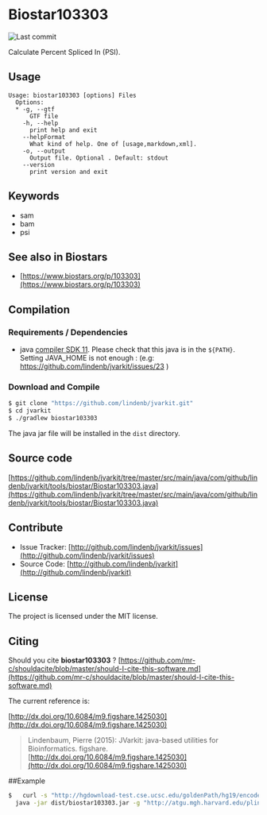 # Biostar103303

![Last commit](https://img.shields.io/github/last-commit/lindenb/jvarkit.png)

Calculate Percent Spliced In (PSI).


## Usage

```
Usage: biostar103303 [options] Files
  Options:
  * -g, --gtf
      GTF file
    -h, --help
      print help and exit
    --helpFormat
      What kind of help. One of [usage,markdown,xml].
    -o, --output
      Output file. Optional . Default: stdout
    --version
      print version and exit

```


## Keywords

 * sam
 * bam
 * psi



## See also in Biostars

 * [https://www.biostars.org/p/103303](https://www.biostars.org/p/103303)


## Compilation

### Requirements / Dependencies

* java [compiler SDK 11](https://jdk.java.net/11/). Please check that this java is in the `${PATH}`. Setting JAVA_HOME is not enough : (e.g: https://github.com/lindenb/jvarkit/issues/23 )


### Download and Compile

```bash
$ git clone "https://github.com/lindenb/jvarkit.git"
$ cd jvarkit
$ ./gradlew biostar103303
```

The java jar file will be installed in the `dist` directory.

## Source code 

[https://github.com/lindenb/jvarkit/tree/master/src/main/java/com/github/lindenb/jvarkit/tools/biostar/Biostar103303.java](https://github.com/lindenb/jvarkit/tree/master/src/main/java/com/github/lindenb/jvarkit/tools/biostar/Biostar103303.java)


## Contribute

- Issue Tracker: [http://github.com/lindenb/jvarkit/issues](http://github.com/lindenb/jvarkit/issues)
- Source Code: [http://github.com/lindenb/jvarkit](http://github.com/lindenb/jvarkit)

## License

The project is licensed under the MIT license.

## Citing

Should you cite **biostar103303** ? [https://github.com/mr-c/shouldacite/blob/master/should-I-cite-this-software.md](https://github.com/mr-c/shouldacite/blob/master/should-I-cite-this-software.md)

The current reference is:

[http://dx.doi.org/10.6084/m9.figshare.1425030](http://dx.doi.org/10.6084/m9.figshare.1425030)

> Lindenbaum, Pierre (2015): JVarkit: java-based utilities for Bioinformatics. figshare.
> [http://dx.doi.org/10.6084/m9.figshare.1425030](http://dx.doi.org/10.6084/m9.figshare.1425030)


##Example

```bash
$   curl -s "http://hgdownload-test.cse.ucsc.edu/goldenPath/hg19/encodeDCC/wgEncodeCshlLongRnaSeq/wgEncodeCshlLongRnaSeqA549CellLongnonpolyaAlnRep1.bam" |\
  java -jar dist/biostar103303.jar -g "http://atgu.mgh.harvard.edu/plinkseq/dist/aux/gencodeBasicV11-hg19.gtf.gz"  > result.tsv
```

